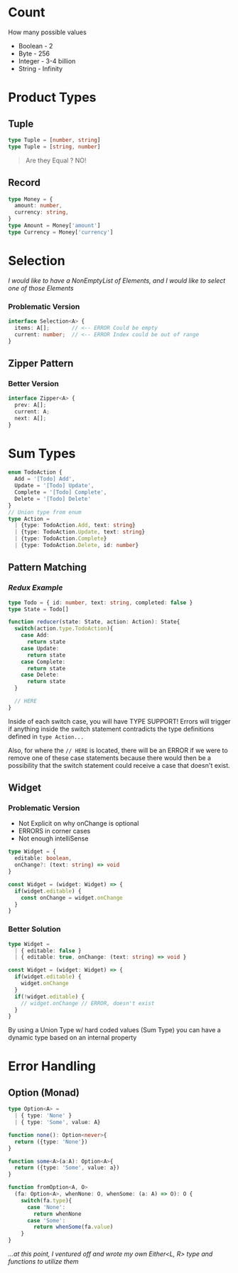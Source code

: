 # Count
How many possible values
* Boolean - 2
* Byte - 256
* Integer - 3-4 billion
* String - Infinity

# Product Types
## Tuple
```typescript
type Tuple = [number, string]
type Tuple = [string, number]
```

>Are they Equal ? NO!

## Record
```typescript
type Money = {
  amount: number,
  currency: string,
}
type Amount = Money['amount']
type Currency = Money['currency']
```
# Selection
*I would like to have a NonEmptyList of Elements, and I would like to select one of those Elements*

### Problematic Version
```typescript
interface Selection<A> {
  items: A[];       // <-- ERROR Could be empty
  current: number;  // <-- ERROR Index could be out of range
}
```
## Zipper Pattern
### Better Version
```typescript
interface Zipper<A> {
  prev: A[];
  current: A;
  next: A[];
}
```

# Sum Types

```typescript
enum TodoAction {
  Add = '[Todo] Add',
  Update = '[Todo] Update',
  Complete = '[Todo] Complete',
  Delete = '[Todo] Delete'
}
// Union type from enum
type Action =
  | {type: TodoAction.Add, text: string}
  | {type: TodoAction.Update, text: string}
  | {type: TodoAction.Complete}
  | {type: TodoAction.Delete, id: number}
```

## Pattern Matching
### *Redux Example*

```typescript
type Todo = { id: number, text: string, completed: false }
type State = Todo[]

function reducer(state: State, action: Action): State{
  switch(action.type.TodoAction){
    case Add:
      return state
    case Update:
      return state
    case Complete:
      return state
    case Delete:
      return state      
  }

  // HERE
}
```

Inside of each switch case, you will have TYPE SUPPORT! Errors will trigger if anything inside the switch statement contradicts the type definitions defined in ```type Action...```

Also, for where the ```// HERE``` is located, there will be an ERROR if we were to remove one of these case statements because there would then be a possibility that the switch statement could receive a case that doesn't exist.

## Widget

### Problematic Version
* Not Explicit on why onChange is optional
* ERRORS in corner cases
* Not enough intelliSense
```typescript
type Widget = {
  editable: boolean,
  onChange?: (text: string) => void
}

const Widget = (widget: Widget) => {
  if(widget.editable) {
    const onChange = widget.onChange
  }
}
```

### Better Solution
```typescript
type Widget =
  | { editable: false }
  | { editable: true, onChange: (text: string) => void }

const Widget = (widget: Widget) => {
  if(widget.editable) {
    widget.onChange
  }
  if(!widget.editable) {
    // widget.onChange // ERROR, doesn't exist
  }
}
```

By using a Union Type w/ hard coded values (Sum Type) you can have a dynamic type based on an internal property

# Error Handling
## Option (Monad)

```typescript
type Option<A> =
  | { type: 'None' }
  | { type: 'Some', value: A}

function none(): Option<never>{
  return ({type: 'None'})
}

function some<A>(a:A): Option<A>{
  return ({type: 'Some', value: a})
}

function fromOption<A, O>
  (fa: Option<A>, whenNone: O, whenSome: (a: A) => O): O {
    switch(fa.type){
      case 'None':
        return whenNone
      case 'Some':
        return whenSome(fa.value)
    }
}
```

*...at this point, I ventured off and wrote my own Either<L, R> type and functions to utilize them*